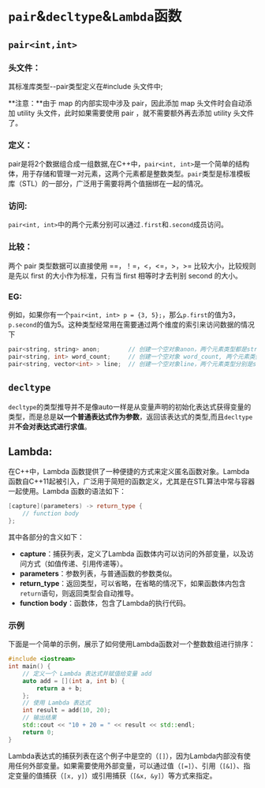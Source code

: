 # `pair`&`decltype`&`Lambda`函数

## `pair<int,int>`

### 头文件：

其标准库类型--pair类型定义在#include <utility>头文件中;

**注意：**由于 map 的内部实现中涉及 pair，因此添加 map 头文件时会自动添加 utility 头文件，此时如果需要使用 pair ，就不需要额外再去添加 utility 头文件了。

### 定义：

pair是将2个数据组合成一组数据,在C++中，`pair<int, int>`是一个简单的结构体，用于存储和管理一对元素，这两个元素都是整数类型。`pair`类型是标准模板库（STL）的一部分，广泛用于需要将两个值捆绑在一起的情况。

### 访问:

`pair<int, int>`中的两个元素分别可以通过`.first`和`.second`成员访问。

### 比较：

两个 pair 类型数据可以直接使用 ==，！=，<，<=，>，>= 比较大小，比较规则是先以 first 的大小作为标准，只有当 first 相等时才去判别 second 的大小。

### EG:

例如，如果你有一个`pair<int, int> p = {3, 5};`，那么`p.first`的值为3，`p.second`的值为5。这种类型经常用在需要通过两个维度的索引来访问数据的情况下

```c++
pair<string, string> anon;        // 创建一个空对象anon，两个元素类型都是string
pair<string, int> word_count;     // 创建一个空对象 word_count, 两个元素类型分别是string和int类型
pair<string, vector<int> > line;  // 创建一个空对象line，两个元素类型分别是string和vector类型
```



## `decltype`

`decltype`的类型推导并不是像auto一样是从变量声明的初始化表达式获得变量的类型，而是总是**以一个普通表达式作为参数**，返回该表达式的类型,而且`decltype`并**不会对表达式进行求值**。

## Lambda:

在C++中，Lambda 函数提供了一种便捷的方式来定义匿名函数对象。Lambda 函数自C++11起被引入，广泛用于简短的函数定义，尤其是在STL算法中常与容器一起使用。Lambda 函数的语法如下：

```cpp
[capture](parameters) -> return_type {
    // function body
};
```

其中各部分的含义如下：
- **capture**：捕获列表，定义了Lambda 函数体内可以访问的外部变量，以及访问方式（如值传递、引用传递等）。
- **parameters**：参数列表，与普通函数的参数类似。
- **return_type**：返回类型，可以省略，在省略的情况下，如果函数体内包含`return`语句，则返回类型会自动推导。
- **function body**：函数体，包含了Lambda的执行代码。

### 示例

下面是一个简单的示例，展示了如何使用Lambda函数对一个整数数组进行排序：

```cpp
#include <iostream>
int main() {
    // 定义一个 Lambda 表达式并赋值给变量 add
    auto add = [](int a, int b) {
        return a + b;
    };
    // 使用 Lambda 表达式
    int result = add(10, 20);
    // 输出结果
    std::cout << "10 + 20 = " << result << std::endl;
    return 0;
}
```



Lambda表达式的捕获列表在这个例子中是空的（`[]`），因为Lambda内部没有使用任何外部变量。如果需要使用外部变量，可以通过值（`[=]`）、引用（`[&]`）、指定变量的值捕获（`[x, y]`）或引用捕获（`[&x, &y]`）等方式来指定。